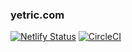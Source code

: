 ### yetric.com

[![Netlify Status](https://api.netlify.com/api/v1/badges/5cf5c906-3ed5-47e9-8cb4-0000bc5f514b/deploy-status)](https://app.netlify.com/sites/focused-jang-1b3e26/deploys) [![CircleCI](https://circleci.com/gh/yetric/yetric-website.svg?style=svg)](https://circleci.com/gh/yetric/yetric-website)
